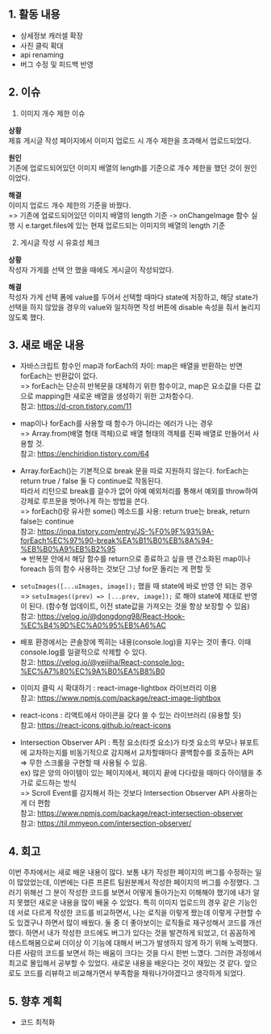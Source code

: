 ## 1. 활동 내용
- 상세정보 캐러셀 확장
- 사진 클릭 확대
- api renaming
- 버그 수정 및 피드백 반영

## 2. 이슈

1. 이미지 개수 제한 이슈

**상황**  
제휴 게시글 작성 페이지에서 이미지 업로드 시 개수 제한을 초과해서 업로드되었다.

**원인**  
기존에 업로드되어있던 이미지 배열의 length를 기준으로 개수 제한을 했던 것이 원인이었다.

**해결**  
이미지 업로드 개수 제한의 기준을 바꿨다.  
=> 기존에 업로드되어있던 이미지 배열의 length 기준 -> onChangeImage 함수 실행 시 e.target.files에 있는 현재 업로드되는 이미지의 배열의 length 기준

2. 게시글 작성 시 유효성 체크

**상황**  
작성자 가게를 선택 안 했을 때에도 게시글이 작성되었다.

**해결**  
작성자 가게 선택 폼에 value를 두어서 선택할 때마다 state에 저장하고, 해당 state가 선택을 하지 않았을 경우의 value와 일치하면 작성 버튼에 disable 속성을 줘서 눌리지 않도록 했다.

## 3. 새로 배운 내용
- 자바스크립트 함수인 map과 forEach의 차이: map은 배열을 반환하는 반면 forEach는 반환값이 없다.  
=> forEach는 단순히 반복문을 대체하기 위한 함수이고, map은 요소값을 다른 값으로 mapping한 새로운 배열을 생성하기 위한 고차함수다.  
참고: https://d-cron.tistory.com/11

- map이나 forEach를 사용할 때 함수가 아니라는 에러가 나는 경우  
=> Array.from(배열 형태 객체)으로 배열 형태의 객체를 진짜 배열로 만들어서 사용할 것.  
참고: https://enchiridion.tistory.com/64

- Array.forEach()는 기본적으로 break 문을 따로 지원하지 않는다. forEach는 return true / false 둘 다 continue로 작동된다.  
따라서 리턴으로 break를 걸수가 없어 아예 예외처리를 통해서 예외를 throw하여 강제로 루프문을 벗어나게 하는 방법을 쓴다.  
=> forEach()랑 유사한 some() 메소드를 사용: return true는 break, return false는 continue  
참고: https://inpa.tistory.com/entry/JS-%F0%9F%93%9A-forEach%EC%97%90-break%EA%B1%B0%EB%8A%94-%EB%B0%A9%EB%B2%95  
=> 반복문 안에서 해당 함수를 return으로 종료하고 싶을 땐 간소화된 map이나 foreach 등의 함수 사용하는 것보단 그냥 for문 돌리는 게 편할 듯

- `setuImages([...uImages, image]);` 했을 때 state에 바로 반영 안 되는 경우  
=> `setuImages((prev) => [...prev, image]);` 로 해야 state에 제대로 반영이 된다. (함수형 업데이트, 이전 state값을 가져오는 것을 항상 보장할 수 있음)  
참고: https://velog.io/@dongdong98/React-Hook-%EC%B4%9D%EC%A0%95%EB%A6%AC

- 배포 환경에서는 콘솔창에 찍히는 내용(console.log)을 지우는 것이 좋다. 이때 console.log를 일괄적으로 삭제할 수 있다.  
참고: https://velog.io/@yejiiha/React-console.log-%EC%A7%80%EC%9A%B0%EA%B8%B0

- 이미지 클릭 시 확대하기 : react-image-lightbox 라이브러리 이용  
참고: https://www.npmjs.com/package/react-image-lightbox

- react-icons : 리액트에서 아이콘을 갖다 쓸 수 있는 라이브러리 (유용할 듯)  
참고: https://react-icons.github.io/react-icons

- Intersection Observer API : 특정 요소(타겟 요소)가 타겟 요소의 부모나 뷰포트에 교차하는지를 비동기적으로 감지해서 교차할때마다 콜백함수를 호출하는 API  
=> 무한 스크롤을 구현할 때 사용될 수 있음.  
ex) 많은 양의 아이템이 있는 페이지에서, 페이지 끝에 다다랐을 때마다 아이템을 추가로 로드하는 방식  
=> Scroll Event를 감지해서 하는 것보다 Intersection Observer API 사용하는 게 더 편함  
참고: https://www.npmjs.com/package/react-intersection-observer  
참고: https://til.mmyeon.com/intersection-observer/

## 4. 회고
이번 주차에서는 새로 배운 내용이 많다. 보통 내가 작성한 페이지의 버그를 수정하는 일이 많았었는데, 이번에는 다른 프론트 팀원분께서 작성한 페이지의 버그를 수정했다.
그러기 위해선 그 분이 작성한 코드를 보면서 어떻게 돌아가는지 이해해야 했기에 내가 알지 못했던 새로운 내용을 많이 배울 수 있었다.
특히 이미지 업로드의 경우 같은 기능인데 서로 다르게 작성한 코드를 비교하면서, 나는 로직을 이렇게 짰는데 이렇게 구현할 수도 있겠구나 하면서 많이 배웠다.
둘 중 더 좋아보이는 로직들로 재구성해서 코드를 개선했다. 하면서 내가 작성한 코드에도 버그가 있다는 것을 발견하게 되었고, 더 꼼꼼하게 테스트해봄으로써 더이상 이 기능에 대해서 버그가 발생하지 않게 하기 위해 노력했다.
다른 사람의 코드를 보면서 하는 배움이 크다는 것을 다시 한번 느꼈다. 그러한 과정에서 최고로 몰입해서 공부할 수 있었다.
새로운 내용을 배운다는 것이 재밌는 것 같다. 앞으로도 코드를 리뷰하고 비교해가면서 부족함을 채워나가야겠다고 생각하게 되었다.

## 5. 향후 계획
- 코드 최적화
